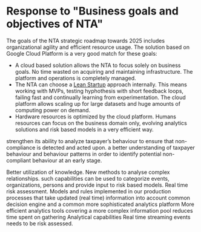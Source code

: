 # Response to "Business goals and objectives of NTA"
The goals of the NTA strategic roadmap towards 2025 includes organizational agility and efficient resource usage. The solution based on Google Cloud Platform is a very good match for these goals:
* A cloud based solution allows the NTA to focus solely on business goals. No time wasted on acquiring and maintaining infrastructure. The platform and operations is completely managed.
* The NTA can choose a [Lean Startup](http://theleanstartup.com/principles) approach internally. This means working with MVPs, testing hyphothesis with short feedback loops, failing fast and continually learning from experimentation. The cloud platform allows scaling up for large datasets and huge amounts of computing power on demand.
* Hardware resources is optimized by the cloud platform. Humans resources can focus on the business domain only, evolving analytics solutions and risk based models in a very efficient way.


strengthen its ability to analyze taxpayer’s behaviour to ensure
that non-compliance is detected and acted upon. a better
understanding of taxpayer behaviour and behaviour patterns in order to identify potential non-compliant
behaviour at an early stage.

Better utilization of knowledge. 
New methods to analyse complex relationships. such capabilities can be used to categorize
events, organizations, persons and provide input to risk based models.
Real time risk assessment. 
Models and rules implemented in our production processes that take updated (real time) information into
account 
common decision engine and a common more sophisticated analytics platform 
More efficient analytics tools covering a more complex information pool reduces time spent on gathering
Analytical capabilities
Real time streaming events needs to be risk assessed.